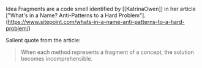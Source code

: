 Idea Fragments are a code smell identified by [[KatrinaOwen]] in her article ["What's in a Name? Anti-Patterns to a Hard Problem"].(https://www.sitepoint.com/whats-in-a-name-anti-patterns-to-a-hard-problem/)

Salient quote from the article:

> When each method represents a fragment of a concept, the solution becomes incomprehensible.
